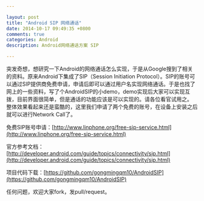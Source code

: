 ```yaml
---

layout: post
title: "Android SIP 网络通话"
date: 2014-10-17 09:49:35 +0800
comments: true
categories: Android
description: Android网络通话方案 SIP

---
```


突发奇想，想研究一下Android的网络通话怎么实现，于是从Google搜到了相关的资料。原来Android下集成了SIP（Session Initiation Protocol）。SIP的账号可以通过SIP提供商免费申请，申请后即可以通过用户名实现网络通话。于是也找了网上的一些资料，写了个AndroidSIP的小demo，demo实现后大家可以实现互拨，目前界面很简单，但是通话的功能应该是可以实现的。请各位看官试用之。  
整体效果看起来还是蛮酷的，这里我们申请了两个免费的账号，在设备上安装之后就可以进行Network Call了。


免费SIP账号申请：[http://www.linphone.org/free-sip-service.html](http://www.linphone.org/free-sip-service.html)

官方参考文档：[http://developer.android.com/guide/topics/connectivity/sip.html](http://developer.android.com/guide/topics/connectivity/sip.html)  

项目代码下载：[https://github.com/gongmingqm10/AndroidSIP](https://github.com/gongmingqm10/AndroidSIP)  

任何问题，欢迎大家fork，发pull/request。
